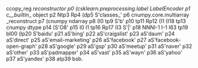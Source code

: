 ccopy_reg
_reconstructor
p0
(csklearn.preprocessing.label
LabelEncoder
p1
c__builtin__
object
p2
Ntp3
Rp4
(dp5
S'classes_'
p6
cnumpy.core.multiarray
_reconstruct
p7
(cnumpy
ndarray
p8
(I0
tp9
S'b'
p10
tp11
Rp12
(I1
(I18
tp13
cnumpy
dtype
p14
(S'O8'
p15
I0
I1
tp16
Rp17
(I3
S'|'
p18
NNNI-1
I-1
I63
tp19
bI00
(lp20
S'baidu'
p21
aS'bing'
p22
aS'craigslist'
p23
aS'daum'
p24
aS'direct'
p25
aS'email-marketing'
p26
aS'facebook'
p27
aS'facebook-open-graph'
p28
aS'google'
p29
aS'gsp'
p30
aS'meetup'
p31
aS'naver'
p32
aS'other'
p33
aS'padmapper'
p34
aS'vast'
p35
aS'wayn'
p36
aS'yahoo'
p37
aS'yandex'
p38
atp39
bsb.